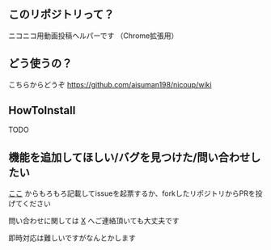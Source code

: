 ## このリポジトリって？
ニコニコ用動画投稿ヘルパーです
（Chrome拡張用）

## どう使うの？
こちらからどうぞ
https://github.com/aisuman198/nicoup/wiki

## HowToInstall
TODO

## 機能を追加してほしい/バグを見つけた/問い合わせしたい
[ここ](https://github.com/aisuman198/nicoup/issues/new/choose) からもろもろ記載してissueを起票するか、forkしたリポジトリからPRを投げてください

問い合わせに関しては [X](https://twitter.com/aisu_is_198) へご連絡頂いても大丈夫です

即時対応は難しいですがなんとかします
